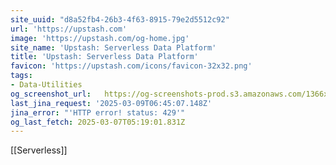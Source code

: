 ```yaml
---
site_uuid: "d8a52fb4-26b3-4f63-8915-79e2d5512c92"
url: 'https://upstash.com'
image: 'https://upstash.com/og-home.jpg'
site_name: 'Upstash: Serverless Data Platform'
title: 'Upstash: Serverless Data Platform'
favicon: 'https://upstash.com/icons/favicon-32x32.png'
tags:
- Data-Utilities
og_screenshot_url:   https://og-screenshots-prod.s3.amazonaws.com/1366x768/80/false/21c36a6ace2468d35f42ec70c5d444375969f2e50d7361e22dd238059551a448.jpeg
last_jina_request: '2025-03-09T06:45:07.148Z'
jina_error: "'HTTP error! status: 429'"
og_last_fetch: 2025-03-07T05:19:01.831Z
---
```

[[Serverless]]
